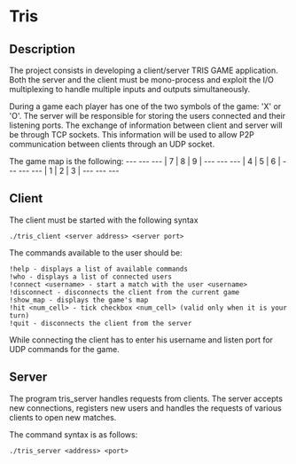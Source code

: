 # Tris
## Description
The project consists in developing a client/server TRIS GAME application. 
Both the server and the client must be mono-process and exploit the I/O multiplexing to handle multiple inputs and outputs simultaneously. 


During a game each player has one of the two symbols of the game: 'X' or 'O'.
The server will be responsible for storing the users connected and their listening ports.
The exchange of information between client and server will be through TCP sockets. 
This information will be used to allow P2P communication between clients through an UDP socket.

The game map is the following:
		 --- --- ---
		| 7 | 8 | 9 |
		 --- --- ---
		| 4 | 5 | 6 |
		 --- --- ---
		| 1 | 2 | 3 |
		 --- --- ---
		 
## Client
The client must be started with the following syntax
```
./tris_client <server address> <server port>
```
The commands available to the user should be:
```
!help - displays a list of available commands
!who - displays a list of connected users
!connect <username> - start a match with the user <username>
!disconnect - disconnects the client from the current game
!show_map - displays the game's map
!hit <num_cell> - tick checkbox <num_cell> (valid only when it is your turn)
!quit - disconnects the client from the server
```
While connecting the client has to enter his username and listen port for UDP commands for the game.

## Server
The program tris_server handles requests from clients. 
The server accepts new connections, registers new users and handles the requests of various 
clients to open new matches.

The command syntax is as follows:
```
./tris_server <address> <port>
```
